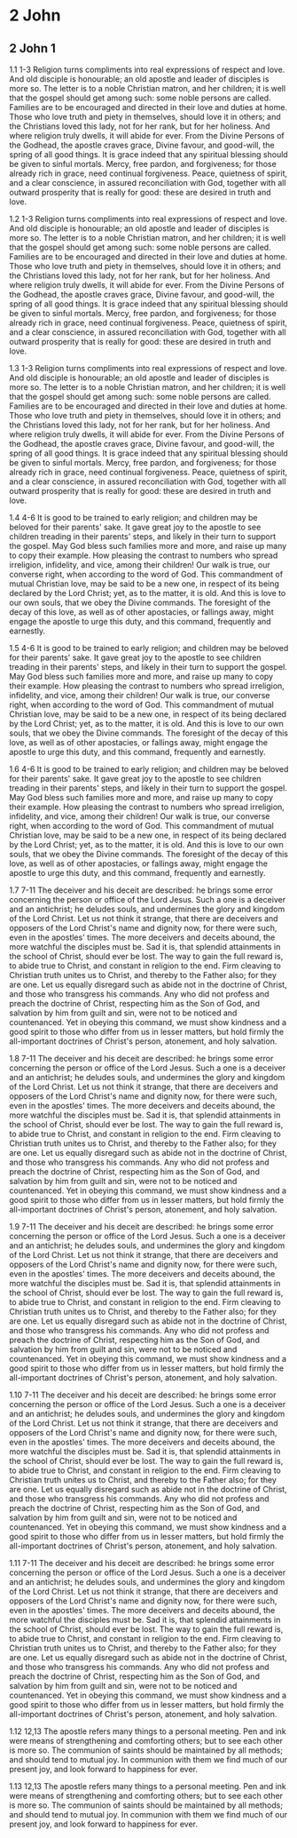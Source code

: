 # 2 John

## 2 John 1

1.1 1-3 Religion turns compliments into real expressions of respect and love. And old disciple is honourable; an old apostle and leader of disciples is more so. The letter is to a noble Christian matron, and her children; it is well that the gospel should get among such: some noble persons are called. Families are to be encouraged and directed in their love and duties at home. Those who love truth and piety in themselves, should love it in others; and the Christians loved this lady, not for her rank, but for her holiness. And where religion truly dwells, it will abide for ever. From the Divine Persons of the Godhead, the apostle craves grace, Divine favour, and good-will, the spring of all good things. It is grace indeed that any spiritual blessing should be given to sinful mortals. Mercy, free pardon, and forgiveness; for those already rich in grace, need continual forgiveness. Peace, quietness of spirit, and a clear conscience, in assured reconciliation with God, together with all outward prosperity that is really for good: these are desired in truth and love.

1.2 1-3 Religion turns compliments into real expressions of respect and love. And old disciple is honourable; an old apostle and leader of disciples is more so. The letter is to a noble Christian matron, and her children; it is well that the gospel should get among such: some noble persons are called. Families are to be encouraged and directed in their love and duties at home. Those who love truth and piety in themselves, should love it in others; and the Christians loved this lady, not for her rank, but for her holiness. And where religion truly dwells, it will abide for ever. From the Divine Persons of the Godhead, the apostle craves grace, Divine favour, and good-will, the spring of all good things. It is grace indeed that any spiritual blessing should be given to sinful mortals. Mercy, free pardon, and forgiveness; for those already rich in grace, need continual forgiveness. Peace, quietness of spirit, and a clear conscience, in assured reconciliation with God, together with all outward prosperity that is really for good: these are desired in truth and love.

1.3 1-3 Religion turns compliments into real expressions of respect and love. And old disciple is honourable; an old apostle and leader of disciples is more so. The letter is to a noble Christian matron, and her children; it is well that the gospel should get among such: some noble persons are called. Families are to be encouraged and directed in their love and duties at home. Those who love truth and piety in themselves, should love it in others; and the Christians loved this lady, not for her rank, but for her holiness. And where religion truly dwells, it will abide for ever. From the Divine Persons of the Godhead, the apostle craves grace, Divine favour, and good-will, the spring of all good things. It is grace indeed that any spiritual blessing should be given to sinful mortals. Mercy, free pardon, and forgiveness; for those already rich in grace, need continual forgiveness. Peace, quietness of spirit, and a clear conscience, in assured reconciliation with God, together with all outward prosperity that is really for good: these are desired in truth and love.

1.4 4-6 It is good to be trained to early religion; and children may be beloved for their parents' sake. It gave great joy to the apostle to see children treading in their parents' steps, and likely in their turn to support the gospel. May God bless such families more and more, and raise up many to copy their example. How pleasing the contrast to numbers who spread irreligion, infidelity, and vice, among their children! Our walk is true, our converse right, when according to the word of God. This commandment of mutual Christian love, may be said to be a new one, in respect of its being declared by the Lord Christ; yet, as to the matter, it is old. And this is love to our own souls, that we obey the Divine commands. The foresight of the decay of this love, as well as of other apostacies, or fallings away, might engage the apostle to urge this duty, and this command, frequently and earnestly.

1.5 4-6 It is good to be trained to early religion; and children may be beloved for their parents' sake. It gave great joy to the apostle to see children treading in their parents' steps, and likely in their turn to support the gospel. May God bless such families more and more, and raise up many to copy their example. How pleasing the contrast to numbers who spread irreligion, infidelity, and vice, among their children! Our walk is true, our converse right, when according to the word of God. This commandment of mutual Christian love, may be said to be a new one, in respect of its being declared by the Lord Christ; yet, as to the matter, it is old. And this is love to our own souls, that we obey the Divine commands. The foresight of the decay of this love, as well as of other apostacies, or fallings away, might engage the apostle to urge this duty, and this command, frequently and earnestly.

1.6 4-6 It is good to be trained to early religion; and children may be beloved for their parents' sake. It gave great joy to the apostle to see children treading in their parents' steps, and likely in their turn to support the gospel. May God bless such families more and more, and raise up many to copy their example. How pleasing the contrast to numbers who spread irreligion, infidelity, and vice, among their children! Our walk is true, our converse right, when according to the word of God. This commandment of mutual Christian love, may be said to be a new one, in respect of its being declared by the Lord Christ; yet, as to the matter, it is old. And this is love to our own souls, that we obey the Divine commands. The foresight of the decay of this love, as well as of other apostacies, or fallings away, might engage the apostle to urge this duty, and this command, frequently and earnestly.

1.7 7-11 The deceiver and his deceit are described: he brings some error concerning the person or office of the Lord Jesus. Such a one is a deceiver and an antichrist; he deludes souls, and undermines the glory and kingdom of the Lord Christ. Let us not think it strange, that there are deceivers and opposers of the Lord Christ's name and dignity now, for there were such, even in the apostles' times. The more deceivers and deceits abound, the more watchful the disciples must be. Sad it is, that splendid attainments in the school of Christ, should ever be lost. The way to gain the full reward is, to abide true to Christ, and constant in religion to the end. Firm cleaving to Christian truth unites us to Christ, and thereby to the Father also; for they are one. Let us equally disregard such as abide not in the doctrine of Christ, and those who transgress his commands. Any who did not profess and preach the doctrine of Christ, respecting him as the Son of God, and salvation by him from guilt and sin, were not to be noticed and countenanced. Yet in obeying this command, we must show kindness and a good spirit to those who differ from us in lesser matters, but hold firmly the all-important doctrines of Christ's person, atonement, and holy salvation.

1.8 7-11 The deceiver and his deceit are described: he brings some error concerning the person or office of the Lord Jesus. Such a one is a deceiver and an antichrist; he deludes souls, and undermines the glory and kingdom of the Lord Christ. Let us not think it strange, that there are deceivers and opposers of the Lord Christ's name and dignity now, for there were such, even in the apostles' times. The more deceivers and deceits abound, the more watchful the disciples must be. Sad it is, that splendid attainments in the school of Christ, should ever be lost. The way to gain the full reward is, to abide true to Christ, and constant in religion to the end. Firm cleaving to Christian truth unites us to Christ, and thereby to the Father also; for they are one. Let us equally disregard such as abide not in the doctrine of Christ, and those who transgress his commands. Any who did not profess and preach the doctrine of Christ, respecting him as the Son of God, and salvation by him from guilt and sin, were not to be noticed and countenanced. Yet in obeying this command, we must show kindness and a good spirit to those who differ from us in lesser matters, but hold firmly the all-important doctrines of Christ's person, atonement, and holy salvation.

1.9 7-11 The deceiver and his deceit are described: he brings some error concerning the person or office of the Lord Jesus. Such a one is a deceiver and an antichrist; he deludes souls, and undermines the glory and kingdom of the Lord Christ. Let us not think it strange, that there are deceivers and opposers of the Lord Christ's name and dignity now, for there were such, even in the apostles' times. The more deceivers and deceits abound, the more watchful the disciples must be. Sad it is, that splendid attainments in the school of Christ, should ever be lost. The way to gain the full reward is, to abide true to Christ, and constant in religion to the end. Firm cleaving to Christian truth unites us to Christ, and thereby to the Father also; for they are one. Let us equally disregard such as abide not in the doctrine of Christ, and those who transgress his commands. Any who did not profess and preach the doctrine of Christ, respecting him as the Son of God, and salvation by him from guilt and sin, were not to be noticed and countenanced. Yet in obeying this command, we must show kindness and a good spirit to those who differ from us in lesser matters, but hold firmly the all-important doctrines of Christ's person, atonement, and holy salvation.

1.10 7-11 The deceiver and his deceit are described: he brings some error concerning the person or office of the Lord Jesus. Such a one is a deceiver and an antichrist; he deludes souls, and undermines the glory and kingdom of the Lord Christ. Let us not think it strange, that there are deceivers and opposers of the Lord Christ's name and dignity now, for there were such, even in the apostles' times. The more deceivers and deceits abound, the more watchful the disciples must be. Sad it is, that splendid attainments in the school of Christ, should ever be lost. The way to gain the full reward is, to abide true to Christ, and constant in religion to the end. Firm cleaving to Christian truth unites us to Christ, and thereby to the Father also; for they are one. Let us equally disregard such as abide not in the doctrine of Christ, and those who transgress his commands. Any who did not profess and preach the doctrine of Christ, respecting him as the Son of God, and salvation by him from guilt and sin, were not to be noticed and countenanced. Yet in obeying this command, we must show kindness and a good spirit to those who differ from us in lesser matters, but hold firmly the all-important doctrines of Christ's person, atonement, and holy salvation.

1.11 7-11 The deceiver and his deceit are described: he brings some error concerning the person or office of the Lord Jesus. Such a one is a deceiver and an antichrist; he deludes souls, and undermines the glory and kingdom of the Lord Christ. Let us not think it strange, that there are deceivers and opposers of the Lord Christ's name and dignity now, for there were such, even in the apostles' times. The more deceivers and deceits abound, the more watchful the disciples must be. Sad it is, that splendid attainments in the school of Christ, should ever be lost. The way to gain the full reward is, to abide true to Christ, and constant in religion to the end. Firm cleaving to Christian truth unites us to Christ, and thereby to the Father also; for they are one. Let us equally disregard such as abide not in the doctrine of Christ, and those who transgress his commands. Any who did not profess and preach the doctrine of Christ, respecting him as the Son of God, and salvation by him from guilt and sin, were not to be noticed and countenanced. Yet in obeying this command, we must show kindness and a good spirit to those who differ from us in lesser matters, but hold firmly the all-important doctrines of Christ's person, atonement, and holy salvation.

1.12 12,13 The apostle refers many things to a personal meeting. Pen and ink were means of strengthening and comforting others; but to see each other is more so. The communion of saints should be maintained by all methods; and should tend to mutual joy. In communion with them we find much of our present joy, and look forward to happiness for ever.

1.13 12,13 The apostle refers many things to a personal meeting. Pen and ink were means of strengthening and comforting others; but to see each other is more so. The communion of saints should be maintained by all methods; and should tend to mutual joy. In communion with them we find much of our present joy, and look forward to happiness for ever.